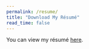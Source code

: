 ```yaml
---
permalink: /resume/
title: "Download My Résumé"
read_time: false
---
```


You can view my résumé <a href="assets/images/John_Liu_resume.pdf">here</a>.